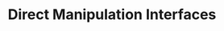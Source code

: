 ---
title: Direct Manipulation Interfaces
layout: default
year: 1985
authors: [ Edwin L. Hutchins, James D. Hollan, Donald A. Norman ]
tags: [ Theory ]
citation: "Edwin L. Hutchins, James D. Hollan & Donald A. Norman (1985) Direct Manipulation Interfaces, Human–Computer Interaction, 1:4, 311-338, DOI: 10.1207/s15327051hci0104_2"
type: Article
links: [https://doi.org/10.1207/s15327051hci0104_2]
link_descriptions: [ DOI ]
---